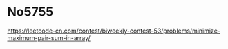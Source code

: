 # No5755

https://leetcode-cn.com/contest/biweekly-contest-53/problems/minimize-maximum-pair-sum-in-array/
